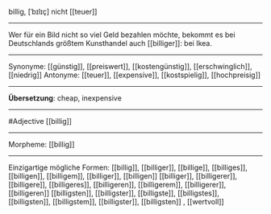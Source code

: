 billig, [ˈbɪlɪç]
nicht [[teuer]]

---
Wer für ein Bild nicht so viel Geld bezahlen möchte, bekommt es bei Deutschlands größtem Kunsthandel auch [[billiger]]: bei Ikea.


---
Synonyme: [[günstig]], [[preiswert]], [[kostengünstig]], [[erschwinglich]], [[niedrig]]
Antonyme: [[teuer]], [[expensive]], [[kostspielig]], [[hochpreisig]]

---
**Übersetzung**:
cheap, inexpensive

---
#Adjective [[billig]]

---
Morpheme:
[[billig]]

---


Einzigartige mögliche Formen: 
[[billig]], [[billiger]], [[billige]], [[billiges]], [[billigen]], [[billigem]], [[billiger]], [[billigen]]
[[billiger]], [[billigerer]], [[billigere]], [[billigeres]], [[billigeren]], [[billigerem]], [[billigerer]], [[billigeren]]
[[billigsten]], [[billigster]], [[billigste]], [[billigstes]], [[billigsten]], [[billigstem]], [[billigster]], [[billigsten]]
, [[wertvoll]]